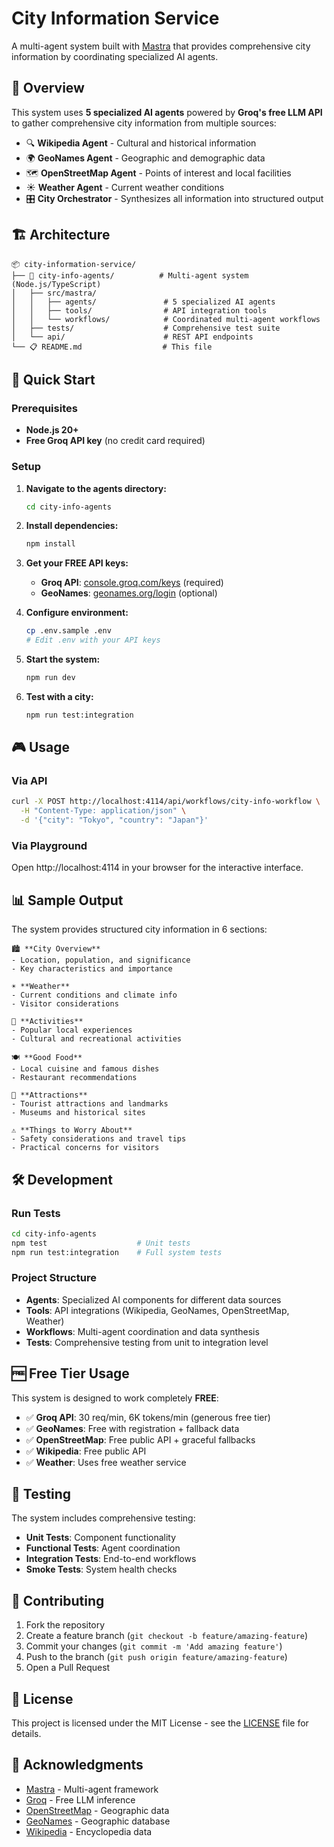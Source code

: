 # City Information Service

A multi-agent system built with [Mastra](https://mastra.ai) that provides comprehensive city information by coordinating specialized AI agents.

## 🎯 Overview

This system uses **5 specialized AI agents** powered by **Groq's free LLM API** to gather comprehensive city information from multiple sources:

- 🔍 **Wikipedia Agent** - Cultural and historical information
- 🌍 **GeoNames Agent** - Geographic and demographic data  
- 🗺️ **OpenStreetMap Agent** - Points of interest and local facilities
- ☀️ **Weather Agent** - Current weather conditions
- 🎛️ **City Orchestrator** - Synthesizes all information into structured output

## 🏗️ Architecture

```
📦 city-information-service/
├── 🤖 city-info-agents/          # Multi-agent system (Node.js/TypeScript)
│   ├── src/mastra/
│   │   ├── agents/               # 5 specialized AI agents
│   │   ├── tools/                # API integration tools
│   │   └── workflows/            # Coordinated multi-agent workflows
│   ├── tests/                    # Comprehensive test suite
│   └── api/                      # REST API endpoints
└── 📋 README.md                  # This file
```

## 🚀 Quick Start

### Prerequisites
- **Node.js 20+**
- **Free Groq API key** (no credit card required)

### Setup

1. **Navigate to the agents directory:**
   ```bash
   cd city-info-agents
   ```

2. **Install dependencies:**
   ```bash
   npm install
   ```

3. **Get your FREE API keys:**
   - **Groq API**: [console.groq.com/keys](https://console.groq.com/keys) (required)
   - **GeoNames**: [geonames.org/login](https://www.geonames.org/login) (optional)

4. **Configure environment:**
   ```bash
   cp .env.sample .env
   # Edit .env with your API keys
   ```

5. **Start the system:**
   ```bash
   npm run dev
   ```

6. **Test with a city:**
   ```bash
   npm run test:integration
   ```

## 🎮 Usage

### Via API
```bash
curl -X POST http://localhost:4114/api/workflows/city-info-workflow \
  -H "Content-Type: application/json" \
  -d '{"city": "Tokyo", "country": "Japan"}'
```

### Via Playground
Open http://localhost:4114 in your browser for the interactive interface.

## 📊 Sample Output

The system provides structured city information in 6 sections:

```
🏙️ **City Overview**
- Location, population, and significance
- Key characteristics and importance

☀️ **Weather** 
- Current conditions and climate info
- Visitor considerations

🎯 **Activities**
- Popular local experiences
- Cultural and recreational activities

🍽️ **Good Food**
- Local cuisine and famous dishes
- Restaurant recommendations

📸 **Attractions**
- Tourist attractions and landmarks
- Museums and historical sites

⚠️ **Things to Worry About**
- Safety considerations and travel tips
- Practical concerns for visitors
```

## 🛠️ Development

### Run Tests
```bash
cd city-info-agents
npm test                    # Unit tests
npm run test:integration    # Full system tests
```

### Project Structure
- **Agents**: Specialized AI components for different data sources
- **Tools**: API integrations (Wikipedia, GeoNames, OpenStreetMap, Weather)
- **Workflows**: Multi-agent coordination and data synthesis
- **Tests**: Comprehensive testing from unit to integration level

## 🆓 Free Tier Usage

This system is designed to work completely **FREE**:

- ✅ **Groq API**: 30 req/min, 6K tokens/min (generous free tier)
- ✅ **GeoNames**: Free with registration + fallback data
- ✅ **OpenStreetMap**: Free public API + graceful fallbacks
- ✅ **Wikipedia**: Free public API
- ✅ **Weather**: Uses free weather service

## 🧪 Testing

The system includes comprehensive testing:

- **Unit Tests**: Component functionality
- **Functional Tests**: Agent coordination  
- **Integration Tests**: End-to-end workflows
- **Smoke Tests**: System health checks

## 🤝 Contributing

1. Fork the repository
2. Create a feature branch (`git checkout -b feature/amazing-feature`)
3. Commit your changes (`git commit -m 'Add amazing feature'`)
4. Push to the branch (`git push origin feature/amazing-feature`)
5. Open a Pull Request

## 📄 License

This project is licensed under the MIT License - see the [LICENSE](LICENSE) file for details.

## 🙏 Acknowledgments

- [Mastra](https://mastra.ai) - Multi-agent framework
- [Groq](https://groq.com) - Free LLM inference
- [OpenStreetMap](https://openstreetmap.org) - Geographic data
- [GeoNames](https://geonames.org) - Geographic database
- [Wikipedia](https://wikipedia.org) - Encyclopedia data 
